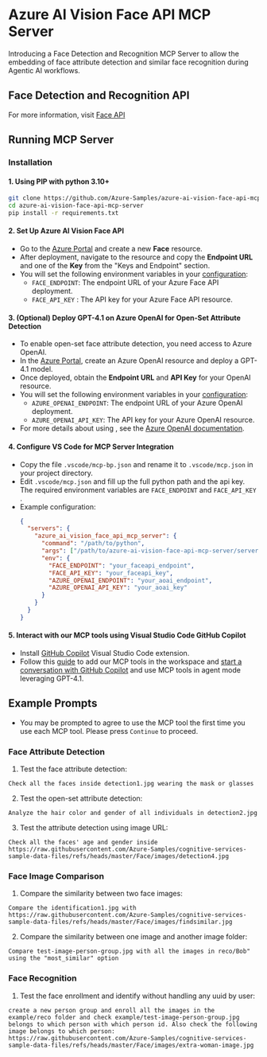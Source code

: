 # Azure AI Vision Face API MCP Server
Introducing a Face Detection and Recognition MCP Server to allow the embedding of face attribute detection and similar face recognition during Agentic AI workflows.


## Face Detection and Recognition API
For more information, visit [Face API](https://learn.microsoft.com/en-us/rest/api/face/operation-groups?view=rest-face-v1.2)

## Running MCP Server
### Installation
#### 1. Using PIP with python 3.10+
```bash
git clone https://github.com/Azure-Samples/azure-ai-vision-face-api-mcp-server.git
cd azure-ai-vision-face-api-mcp-server
pip install -r requirements.txt
```

#### 2. Set Up Azure AI Vision Face API
- Go to the [Azure Portal](https://portal.azure.com/#create/Microsoft.CognitiveServicesFace) and create a new **Face** resource.
- After deployment, navigate to the resource and copy the **Endpoint URL** and one of the **Key** from the "Keys and Endpoint" section.
- You will set the following environment variables in your [configuration](.vscode/mcp-bp.json):
  - `FACE_ENDPOINT`: The endpoint URL of your Azure Face API deployment.
  - `FACE_API_KEY` : The API key for your Azure Face API resource.

#### 3. (Optional) Deploy GPT-4.1 on Azure OpenAI for Open-Set Attribute Detection
- To enable open-set face attribute detection, you need access to Azure OpenAI.
- In the [Azure Portal](https://portal.azure.com/), create an Azure OpenAI resource and deploy a GPT-4.1 model.
- Once deployed, obtain the **Endpoint URL** and **API Key** for your OpenAI resource.
- You will set the following environment variables in your [configuration](.vscode/mcp-bp.json):
  - `AZURE_OPENAI_ENDPOINT`: The endpoint URL of your Azure OpenAI deployment.
  - `AZURE_OPENAI_API_KEY`: The API key for your Azure OpenAI resource.
- For more details about using , see the [Azure OpenAI documentation](https://learn.microsoft.com/en-us/azure/ai-foundry/openai/overview).

#### 4. Configure VS Code for MCP Server Integration
- Copy the file `.vscode/mcp-bp.json` and rename it to `.vscode/mcp.json` in your project directory.
- Edit `.vscode/mcp.json` and fill up the full python path and the api key. The required environment variables are `FACE_ENDPOINT` and `FACE_API_KEY` .
- Example configuration:
  ```json
  {
    "servers": {
      "azure_ai_vision_face_api_mcp_server": {
        "command": "/path/to/python",
        "args": ["/path/to/azure-ai-vision-face-api-mcp-server/server.py"],
        "env": {
          "FACE_ENDPOINT": "your_faceapi_endpoint",
          "FACE_API_KEY": "your_faceapi_key",
          "AZURE_OPENAI_ENDPOINT": "your_aoai_endpoint",
          "AZURE_OPENAI_API_KEY": "your_aoai_key"
        }
      }
    }
  }
  ```

#### 5. Interact with our MCP tools using Visual Studio Code GitHub Copilot
- Install [GitHub Copilot](https://marketplace.visualstudio.com/items?itemName=GitHub.copilot) Visual Studio Code extension.
- Follow this [guide](https://code.visualstudio.com/docs/copilot/chat/mcp-servers#_add-an-mcp-server) to add our MCP tools in the workspace and [start a conversation with GitHub Copilot](https://code.visualstudio.com/docs/copilot/chat/mcp-servers#_use-mcp-tools-in-agent-mode) and use MCP tools in agent mode leveraging GPT-4.1.

## Example Prompts
- You may be prompted to agree to use the MCP tool the first time you use each MCP tool. Please press `Continue` to proceed.
### Face Attribute Detection
1. Test the face attribute detection:
```
Check all the faces inside detection1.jpg wearing the mask or glasses
```

2. Test the open-set attribute detection:
```
Analyze the hair color and gender of all individuals in detection2.jpg
```

3. Test the attribute detection using image URL:
```
Check all the faces' age and gender inside https://raw.githubusercontent.com/Azure-Samples/cognitive-services-sample-data-files/refs/heads/master/Face/images/detection4.jpg
```

### Face Image Comparison
1. Compare the similarity between two face images:
```
Compare the identification1.jpg with https://raw.githubusercontent.com/Azure-Samples/cognitive-services-sample-data-files/refs/heads/master/Face/images/findsimilar.jpg
```

2. Compare the similarity between one image and another image folder:
```
Compare test-image-person-group.jpg with all the images in reco/Bob" using the "most_similar" option
```

### Face Recognition
1. Test the face enrollment and identify without handling any uuid by user:
```
create a new person group and enroll all the images in the example/reco folder and check example/test-image-person-group.jpg belongs to which person with which person id. Also check the following image belongs to which person: https://raw.githubusercontent.com/Azure-Samples/cognitive-services-sample-data-files/refs/heads/master/Face/images/extra-woman-image.jpg
```